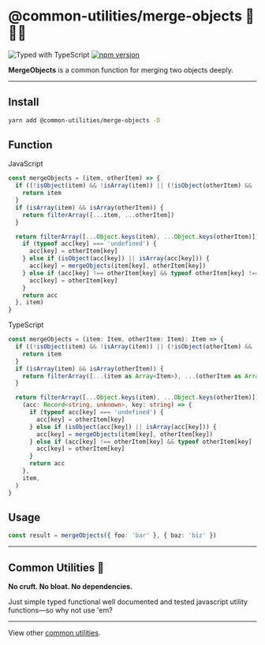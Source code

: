 # @common-utilities/merge-objects 🧰👯‍♂️

![Typed with TypeScript](https://flat.badgen.net/badge/icon/Typed?icon=typescript&label&labelColor=blue&color=555555)
[![npm version](https://badge.fury.io/js/%40common-utilities%2Fmerge-objects.svg)](https://badge.fury.io/js/%40common-utilities%2merge-objects)

**MergeObjects** is a common function for merging two objects deeply.

---

## Install

```bash
yarn add @common-utilities/merge-objects -D
```

## Function

JavaScript

```typescript
const mergeObjects = (item, otherItem) => {
  if ((!isObject(item) && !isArray(item)) || (!isObject(otherItem) && !isArray(otherItem))) {
    return item
  }
  if (isArray(item) && isArray(otherItem)) {
    return filterArray([...item, ...otherItem])
  }

  return filterArray([...Object.keys(item), ...Object.keys(otherItem)]).reduce((acc, key: string) => {
    if (typeof acc[key] === 'undefined') {
      acc[key] = otherItem[key]
    } else if (isObject(acc[key]) || isArray(acc[key])) {
      acc[key] = mergeObjects(item[key], otherItem[key])
    } else if (acc[key] !== otherItem[key] && typeof otherItem[key] !== 'undefined') {
      acc[key] = otherItem[key]
    }
    return acc
  }, item)
}
```

TypeScript

```typescript
const mergeObjects = (item: Item, otherItem: Item): Item => {
  if ((!isObject(item) && !isArray(item)) || (!isObject(otherItem) && !isArray(otherItem))) {
    return item
  }
  if (isArray(item) && isArray(otherItem)) {
    return filterArray([...(item as Array<Item>), ...(otherItem as Array<Item>)])
  }

  return filterArray([...Object.keys(item), ...Object.keys(otherItem)]).reduce(
    (acc: Record<string, unknown>, key: string) => {
      if (typeof acc[key] === 'undefined') {
        acc[key] = otherItem[key]
      } else if (isObject(acc[key]) || isArray(acc[key])) {
        acc[key] = mergeObjects(item[key], otherItem[key])
      } else if (acc[key] !== otherItem[key] && typeof otherItem[key] !== 'undefined') {
        acc[key] = otherItem[key]
      }
      return acc
    },
    item,
  )
}
```

## Usage

```typescript
const result = mergeObjects({ foo: 'bar' }, { baz: 'biz' })
```

---

## Common Utilities 🧰

**No cruft. No bloat. No dependencies.**

Just simple typed functional well documented and tested javascript utility functions—so why not use 'em?

---

View other [common utilities](https://github.com/yowainwright/common-utilities).
